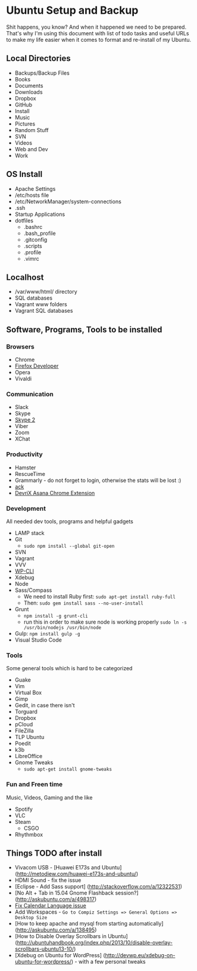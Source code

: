 # Ubuntu Setup and Backup

Shit happens, you know? And when it happened we need to be prepared. That's why I'm using this document 
with list of todo tasks and useful URLs to make my life easier when it comes to format and re-install of my Ubuntu.

## Local Directories
* Backups/Backup Files
* Books
* Documents
* Downloads
* Dropbox
* GitHub
* Install
* Music
* Pictures
* Random Stuff
* SVN
* Videos
* Web and Dev
* Work

## OS Install
* Apache Settings
* /etc/hosts file
* /etc/NetworkManager/system-connections
* .ssh
* Startup Applications
* dotfiles
  * .bashrc
  * .bash_profile
  * .gitconfig
  * .scripts
  * .profile
  * .vimrc

## Localhost
* /var/www/html/ directory
* SQL databases
* Vagrant www folders
* Vagrant SQL databases

## Software, Programs, Tools to be installed

### Browsers
* Chrome
* [Firefox Developer](http://askubuntu.com/a/548005)
* Opera
* Vivaldi


### Communication

* Slack
* Skype
* [Skype 2](http://blog.metodiew.com/vtora-skype-instantsiya-secondary-skype-pod-ubuntu-12-04/)
* Viber
* Zoom
* XChat


### Productivity
* Hamster
* RescueTime
* Grammarly - do not forget to login, otherwise the stats will be lost :)
* [ack](https://metodiew.com/install-ack-on-ubuntu/)
* [DevriX Asana Chrome Extension](https://bitbucket.org/devrix/dx-chrome-asana-task-template/src/master/)


### Development
All needed dev tools, programs and helpful gadgets

* LAMP stack
* Git
  * `sudo npm install --global git-open`
* SVN
* Vagrant
* VVV
* [WP-CLI](http://wp-cli.org/#installing)
* Xdebug
* Node
* Sass/Compass
  * We need to install Ruby first: `sudo apt-get install ruby-full`
  * Then: `sudo gem install sass --no-user-install`
* Grunt
  * `npm install -g grunt-cli`
  * run this in order to make sure node is working properly `sudo ln -s /usr/bin/nodejs /usr/bin/node`
* Gulp: `npm install gulp -g`
* Visual Studio Code


### Tools
Some general tools which is hard to be categorized

* Guake
* Vim
* Virtual Box
* Gimp
* Gedit, in case there isn't
* Torguard
* Dropbox
* pCloud
* FileZilla
* TLP Ubuntu
* Poedit
* k3b
* LibreOffice
* Gnome Tweaks
  * `sudo apt-get install gnome-tweaks`


  

### Fun and Freen time
Music, Videos, Gaming and the like
* Spotify
* VLC
* Steam
  * CSGO
* Rhythmbox



## Things TODO after install
* Vivacom USB - [Huawei E173s and Ubuntu] (http://metodiew.com/huawei-e173s-and-ubuntu/)
* HDMI Sound - fix the issue
* [Eclipse - Add Sass support] (http://stackoverflow.com/a/12322531)
* [No Alt + Tab in 15.04 Gnome Flashback session?] (http://askubuntu.com/a/498317)
* [Fix Calendar Language issue](http://askubuntu.com/a/288365)
* Add Workspaces - `Go to Compiz Settings => General Options => Desktop Size`
* [How to keep apache and mysql from starting automatically] (http://askubuntu.com/a/138495)
* [How to Disable Overlay Scrollbars in Ubuntu] (http://ubuntuhandbook.org/index.php/2013/10/disable-overlay-scrollbars-ubuntu13-10/)
* [Xdebug on Ubuntu for WordPress] (http://devwp.eu/xdebug-on-ubuntu-for-wordpress/) - with a few personal tweaks
